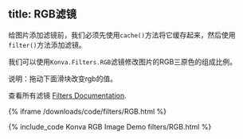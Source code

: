 title: RGB滤镜
---

给图片添加滤镜前，我们必须先使用`cache()`方法将它缓存起来，然后使用`filter()`方法添加滤镜。

我们可以使用`Konva.Filters.RGB`滤镜修改图片的RGB三原色的组成比例。

说明：拖动下面滑块改变rgb的值。

查看所有滤镜 [Filters Documentation](/api/Konva.Filters.html).

{% iframe /downloads/code/filters/RGB.html %}

{% include_code Konva RGB Image Demo filters/RGB.html %}